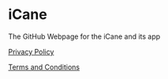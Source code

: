# iCane
The GitHub Webpage for the iCane and its app

[Privacy Policy](https://varfield-g.github.io/iCane/Privacy%20Policy)

[Terms and Conditions](https://varfield-g.github.io/iCane/Terms%20and%20Conditions)
